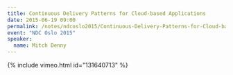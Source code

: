 ```yaml
---
title: Continuous Delivery Patterns for Cloud-based Applications
date: 2015-06-19 09:00
permalink: /notes/ndcoslo2015/Continuous-Delivery-Patterns-for-Cloud-based-Applications.html
event: "NDC Oslo 2015"
speaker:
  name: Mitch Denny
---
```


{% include vimeo.html id="131640713" %}